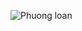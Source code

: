 ![Phuong loan](https://user-images.githubusercontent.com/55612115/170632773-33cb4e03-7edb-4ab8-b3bc-fbf6deb2b9c2.png)
